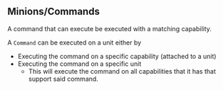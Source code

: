## Minions/Commands
A command that can execute be executed with a matching capability.

A `Command` can be executed on a unit either by
- Executing the command on a specific capability (attached to a unit)
- Executing the command on a specific unit
  - This will execute the command on all capabilities that it has that support said command.
